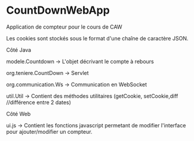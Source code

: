 # CountDownWebApp
Application de compteur pour le cours de CAW

Les cookies sont stockés sous le format d'une chaîne de caractère JSON.

Côté Java

modele.Countdown
-> L'objet décrivant le compte à rebours

org.teniere.CountDown
-> Servlet

org.communication.Ws
-> Communication en WebSocket

util.Util
-> Contient des méthodes utilitaires (getCookie, setCookie,diff //différence entre 2 dates)

Côté Web

ui.js
-> Contient les fonctions javascript permetant de modifier l'interface pour ajouter/modifier un compteur.
